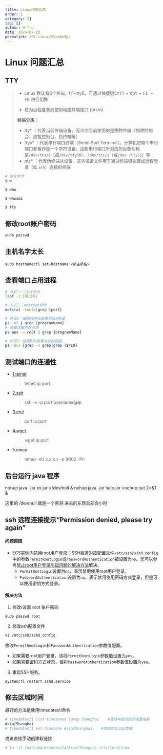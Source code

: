 ```yaml
---
title: Linux问题汇总
order: 1
category: []
tag: []
author: H·T·L
date: 2024-07-23
permalink: /01-linux/2kpx6e3p/
---
```

# Linux 问题汇总



## TTY

> - Linux 默认有6个终端，tt1~tty6，可通过快捷键<kbd>Ctrl</kbd> + <kbd>Opt</kbd> + <kbd>F1 ~ F6</kbd> 进行切换
>
> - 若为远程登录则使用动态终端接口 (pts/n)
>
> 
>
> **终端分类：**
>
> - tty* ：代表当前终端设备。无论你当前使用的是哪种终端（物理控制台、虚拟控制台、伪终端等）
> - ttys* ：代表串行端口终端（Serial Port Terminal）。计算机把每个串行端口都看作是一个字符设备。这些串行端口所对应的设备名称是`/dev/tts/0`（或`/dev/ttyS0`）、`/dev/tts/1`（或`/dev /ttyS1`）等
> - pts* ：代表伪终端从设备。这些设备文件用于通过终端模拟器或远程登录（如 `ssh`）连接的终端

```bash
# 相关命令
$ w

$ who

$ whoami

$ tty
```



## 修改root账户密码

```bash
sudo passwd
```



## 主机名字太长

```shell
sudo hostnamectl set-hostname <新主机名>
```



## 查看端口占用进程

```bash
# 方式一：lsof命令
lsof -i:{端口号}

# 方式二：netstat命令
netstat -tunlp|grep {port}

# 补充1：根据程序名查看对应的PID
ps -ef | grep {programName}
# 查看详细内存占用
ps aux -u root | grep {programName}

# 补充2：根据PID查看对应的进程
ps -aux |grep -v grep|grep {$PID}
```



## 测试端口的连通性

- [1.telnet](https://www.cnblogs.com/lijinshan950823/p/9376085.html#方法一telnet)

  > telnet ip port


- [2.ssh](https://www.cnblogs.com/lijinshan950823/p/9376085.html#方法二ssh)

  > ssh -v -p port username@ip


- [3.crul](https://www.cnblogs.com/lijinshan950823/p/9376085.html#方法三curl)

  > curl ip:port

- [4.wget](https://www.cnblogs.com/lijinshan950823/p/9376085.html#方法四wget)

  > wget ip:port


- 5.nmap

  > nmap -sU x.x.x.x -p 9002  -Pn
  > 



## 后台运行 java 程序

nohup java -jar xx.jar >/dev/null &
nohup java -jar halo.jar >nohup.out 2>&1 &

 这里的 /dev/null 就是一个黑洞  进去的东西全部会小时



## ssh 远程连接提示“Permission denied, please try again”

#### 问题原因

- ECS实例内禁用root用户登录：SSH服务对应配置文件`/etc/ssh/sshd_config`中的参数`PermitRootLogin`或`PasswordAuthentication`被设置为`no`。您可以参考[禁止root用户登录引起问题的解决方法](https://help.aliyun.com/zh/ecs/support/what-do-i-do-if-the-permission-denied-please-try-again-error-message-appears-when-i-log-on-to-a-linux-instance-as-the-root-user-by-using-ssh#144ae4409775t)解决。
  - `PermitRootLogin`设置为`no`，表示禁用使用root用户登录。
  - `PasswordAuthentication`设置为`no`，表示禁用使用密码方式登录，但是可以使用密钥方式登录。

#### 解决方法

1. 修改/设置 root 账户密码

```shell
sudo passwd root
```



2. 修改ssh配置文件

```bash
vi /etc/ssh/sshd_config
```

修改`PermitRootLogin`和`PasswordAuthentication`参数值配置。

- 如果需要root用户登录，请将`PermitRootLogin`参数值设置为`yes`。
- 如果需要密码方式登录，请将`PasswordAuthentication`参数值设置为`yes`。

3. 重启SSH服务。

```shell
systemctl restart sshd.service
```



## 修去区域时间

最好的方法是使用timedatectl命令

```bash
# timedatectl list-timezones |grep Shanghai    #查找中国时区的完整名称
Asia/Shanghai
# timedatectl set-timezone Asia/Shanghai    #其他时区以此类推
```

或者直接手动创建软链接

```bash
# ln -sf /usr/share/zoneinfo/Asia/Shanghai /etc/localtime
```



